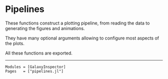 # Pipelines

These functions construct a plotting pipeline, from reading the data to generating the figures and animations.

They have many optional arguments allowing to configure most aspects of the plots.

All these functions are exported.

---

```@autodocs
Modules = [GalaxyInspector]
Pages   = ["pipelines.jl"]
```
